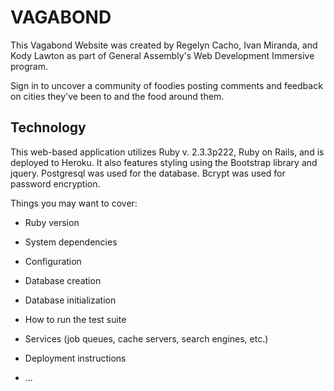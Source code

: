 # VAGABOND

This Vagabond Website was created by Regelyn Cacho, Ivan Miranda, and Kody Lawton as part of General Assembly's Web Development Immersive program.

Sign in to uncover a community of foodies posting comments and feedback on cities they've been to and the food around them.

## Technology

This web-based application utilizes Ruby v. 2.3.3p222, Ruby on Rails, and is deployed to Heroku. It also features styling using the Bootstrap library and jquery. Postgresql was used for the database. Bcrypt was used for password encryption. 



Things you may want to cover:

* Ruby version

* System dependencies

* Configuration

* Database creation

* Database initialization

* How to run the test suite

* Services (job queues, cache servers, search engines, etc.)

* Deployment instructions

* ...
